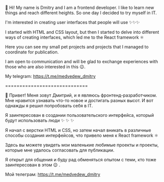 👋 Hi! My name is Dmitry and I am a frontend developer. I like to learn new things and reach different heights. So one day I decided to try myself in IT.

I'm interested in creating user interfaces that people will use ✨✨✨

I started with HTML and CSS layout, but then I started to delve into different ways of creating interfaces, which led me to the React framework ⚛

Here you can see my small pet projects and projects that I managed to coordinate for publication.

I am open to communication and will be glad to exchange experiences with those who are also interested in this 😉.

My telegram: https://t.me/medvedew_dmitry

=============================

👋 Привет! Меня зовут Дмитрий, и я являюсь фронтенд-разработчиком. Мне нравится узнавать что-то новое и достигать разных высот. И вот однажды я решил попробовать себя в IT.

Я заинтересован в создании пользовательского интерфейса, который будут использовать люди ✨ ✨ ✨

Я начал с верстки HTML и CSS, но затем начал вникать в различные способы создания интерфейсов, что привело меня к React framework ⚛

Здесь вы можете увидеть мои маленькие любимые проекты и проекты, которые мне удалось согласовать для публикации.

Я открыт для общения и буду рад обменяться опытом с теми, кто тоже заинтересован в этом 😉 .

Мой телеграм: https://t.me/medvedew_dmitry
